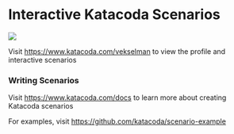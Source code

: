 # Interactive Katacoda Scenarios

[![](http://shields.katacoda.com/katacoda/vekselman/count.svg)](https://www.katacoda.com/vekselman "Get your profile on Katacoda.com")

Visit https://www.katacoda.com/vekselman to view the profile and interactive scenarios

### Writing Scenarios
Visit https://www.katacoda.com/docs to learn more about creating Katacoda scenarios

For examples, visit https://github.com/katacoda/scenario-example
